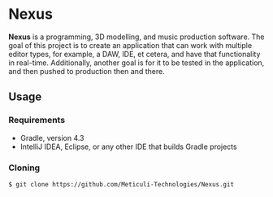 # Nexus
**Nexus** is a programming, 3D modelling, and music production software. The goal of this project is to create an application that can work with multiple editor types, for example, a DAW, IDE, et cetera, and have that functionality in real-time. Additionally, another goal is for it to be tested in the application, and then pushed to production then and there.

## Usage
### Requirements
- Gradle, version 4.3
- IntelliJ IDEA, Eclipse, or any other IDE that builds Gradle projects
### Cloning
```
$ git clone https://github.com/Meticuli-Technologies/Nexus.git
```
